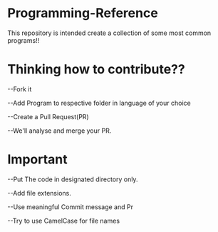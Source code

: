 # Programming-Reference
This repository is intended create a collection of some most common programs!!

# Thinking how to contribute??


--Fork it

--Add Program to respective folder in language of your choice

--Create a Pull Request(PR)

--We'll analyse and merge your PR.
#

# Important

--Put The code in designated directory only.

--Add file extensions.

--Use meaningful Commit message and Pr

--Try to use CamelCase  for file names
